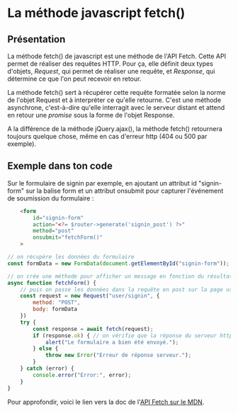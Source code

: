 # La méthode javascript fetch()

## Présentation

La méthode fetch() de javascript est une méthode de l'API Fetch.
Cette API permet de réaliser des requêtes HTTP. 
Pour ça, elle définit deux types d'objets, *Request*, qui permet de réaliser une requête, et *Response*, qui détermine ce que l'on peut recevoir en retour.

La méthode fetch() sert à récupérer cette requête formatée selon la norme de l'objet Request et à interpréter ce qu'elle retourne. C'est une méthode asynchrone, c'est-à-dire qu'elle interragit avec le serveur distant et attend en retour une *promise* sous la forme de l'objet Response.

A la différence de la méthode jQuery.ajax(), la méthode fetch() retournera toujours quelque chose, même en cas d'erreur http (404 ou 500 par exemple). 

## Exemple dans ton code
Sur le formulaire de signin par exemple, en ajoutant un attribut id "signin-form" sur la balise form et un attribut onsubmit pour capturer l'événement de soumission du formulaire :

``` html
    <form 
        id="signin-form"
        action="<?= $router->generate('signin_post') ?>" 
        method="post"
        onsubmit="fetchForm()"
    >
```

``` javascript
// on récupère les données du formulaire
const formData = new FormData(document.getElementById("signin-form"));

// on crée une méthode pour afficher un message en fonction du résultat de la requête
async function fetchForm() {
    // puis on passe les données dans la requête en post sur la page user/signin au moyen de l'attibut body
    const request = new Request("user/signin", {
        method: "POST",
        body: formData
    })
    try {
        const response = await fetch(request);
        if (response.ok) { // on vérifie que la réponse du serveur http se trouve dans l'intervalle 200-299
            alert("Le formulaire a bien été envoyé.");
        } else {
            throw new Error("Erreur de réponse serveur.");
        }
    } catch (error) {
        console.error("Error:", error);
    }
}
```

Pour approfondir, voici le lien vers la doc de l'[API Fetch sur le MDN]("https://developer.mozilla.org/fr/docs/Web/API/Fetch_API").
